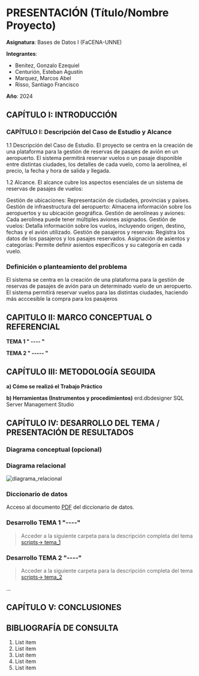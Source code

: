 # PRESENTACIÓN (Título/Nombre Proyecto)

**Asignatura**: Bases de Datos I (FaCENA-UNNE)

**Integrantes**:
- Benitez, Gonzalo Ezequiel
- Centurión, Esteban Agustín
- Marquez, Marcos Abel
- Risso, Santiago Francisco

**Año**: 2024

## CAPÍTULO I: INTRODUCCIÓN

### CAPÍTULO I: Descripción del Caso de Estudio y Alcance
1.1 Descripción del Caso de Estudio.
El proyecto se centra en la creación de una plataforma para la gestión de reservas de pasajes de avión en un aeropuerto. El sistema permitirá reservar vuelos o un pasaje disponible entre distintas ciudades, los detalles de cada vuelo, como la aerolínea, el precio, la fecha y hora de salida y llegada.

1.2 Alcance.
El alcance cubre los aspectos esenciales de un sistema de reservas de pasajes de vuelos:

 Gestión de ubicaciones: Representación de ciudades, provincias y países.
 Gestión de infraestructura del aeropuerto: Almacena información sobre los aeropuertos y su 
 ubicación geográfica.
 Gestión de aerolíneas y aviones: Cada aerolínea puede tener múltiples aviones asignados.
 Gestión de vuelos: Detalla información sobre los vuelos, incluyendo origen, destino, fechas y el 
 avión utilizado.
 Gestión de pasajeros y reservas: Registra los datos de los pasajeros y los pasajes reservados.
 Asignación de asientos y categorías: Permite definir asientos específicos y su categoría en cada 
 vuelo.

### Definición o planteamiento del problema

El sistema se centra en la creación de una plataforma para la gestión de reservas de pasajes de avión para un determinado vuelo de un aeropuerto. 
El sistema permitirá reservar vuelos para las distintas ciudades, haciendo más acccesible la compra para los pasajeros


## CAPITULO II: MARCO CONCEPTUAL O REFERENCIAL

**TEMA 1 " ---- "** 



**TEMA 2 " ----- "** 




## CAPÍTULO III: METODOLOGÍA SEGUIDA 



 **a) Cómo se realizó el Trabajo Práctico**


 **b) Herramientas (Instrumentos y procedimientos)**
       erd.dbdesigner
       SQL Server Management Studio
      

## CAPÍTULO IV: DESARROLLO DEL TEMA / PRESENTACIÓN DE RESULTADOS 

### Diagrama conceptual (opcional)

### Diagrama relacional
![diagrama_relacional](https://github.com/dovillegas/basesdatos_proyecto_estudio/blob/main/doc/image_relational.png)

### Diccionario de datos

Acceso al documento [PDF](doc/diccionario_datos.pdf) del diccionario de datos.


### Desarrollo TEMA 1 "----"


> Acceder a la siguiente carpeta para la descripción completa del tema [scripts-> tema_1](script/tema01_nombre_tema)

### Desarrollo TEMA 2 "----"


> Acceder a la siguiente carpeta para la descripción completa del tema [scripts-> tema_2](script/tema02_nombre_tema)

... 


## CAPÍTULO V: CONCLUSIONES


## BIBLIOGRAFÍA DE CONSULTA

 1. List item
 2. List item
 3. List item
 4. List item
 5. List item

